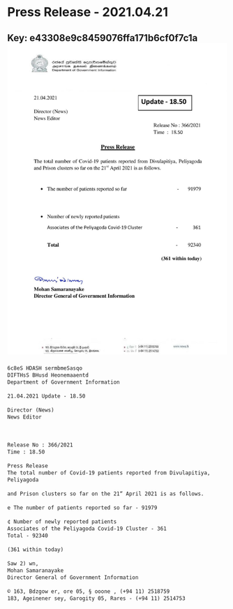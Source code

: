 # Press Release - 2021.04.21 
Key: e43308e9c8459076ffa171b6cf0f7c1a 
![img](img/e43308e9c8459076ffa171b6cf0f7c1a.jpg)
---
```
6c8eS HDASH sermbmeSasqo
DIFTHsS BHusd Heonemaaentd
Department of Government Information

21.04.2021 Update - 18.50

Director (News)
News Editor

 

Release No : 366/2021
Time : 18.50

Press Release
The total number of Covid-19 patients reported from Divulapitiya, Peliyagoda

and Prison clusters so far on the 21“ April 2021 is as follows.

e The number of patients reported so far - 91979

¢ Number of newly reported patients
Associates of the Peliyagoda Covid-19 Cluster - 361
Total - 92340

(361 within today)

Saw 2) wn,
Mohan Samaranayake
Director General of Government Information

© 163, Bdzgow er, ore 05, § ooone , (+94 11) 2518759
183, Ageinener sey, Garogity 05, Rares - (+94 11) 2514753

```
